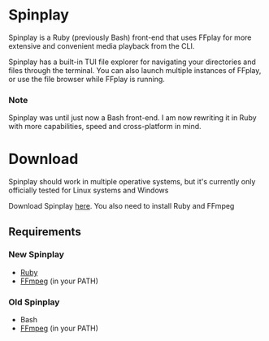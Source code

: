 # Spinplay
Spinplay is a Ruby (previously Bash) front-end that uses FFplay for more extensive and convenient media playback from the CLI.

Spinplay has a built-in TUI file explorer for navigating your directories and files through the terminal. You can also launch multiple instances of FFplay, or use the file browser while FFplay is running.

### Note

Spinplay was until just now a Bash front-end. I am now rewriting it in Ruby with more capabilities, speed and cross-platform in mind.

# Download
Spinplay should work in multiple operative systems, but it's currently only officially tested for Linux systems and Windows

Download Spinplay [here](https://github.com/spacebanana420/Spinplay/releases/). You also need to install Ruby and FFmpeg

## Requirements

### New Spinplay
* [Ruby](https://www.ruby-lang.org/en/)
* [FFmpeg](https://ffmpeg.org/) (in your PATH)

### Old Spinplay
* Bash
* [FFmpeg](https://ffmpeg.org/) (in your PATH)
